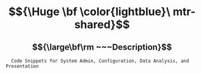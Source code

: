 # $${\Huge \bf \color{lightblue}\ mtr-shared}$$

## $${\large\bf\rm ~~~Description}$$ 

      Code Snippets for System Admin, Configuration, Data Analysis, and Presentation
